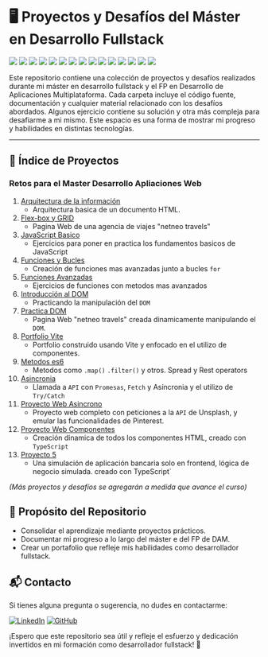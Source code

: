 # 🖥️ Proyectos y Desafíos del Máster en Desarrollo Fullstack

<p align="left">
<img src="https://img.shields.io/badge/HTML5-E34F26?style=for-the-badge&logo=html5&logoColor=white" />
<img src="https://img.shields.io/badge/CSS3-1572B6?style=for-the-badge&logo=css3&logoColor=white" />
<img src="https://img.shields.io/badge/JavaScript-F7DF1E?style=for-the-badge&logo=javascript&logoColor=black" />
<img src="https://img.shields.io/badge/TypeScript-3178C6?style=for-the-badge&logo=typescript&logoColor=white" />
<img src="https://img.shields.io/badge/Figma-F24E1E?style=for-the-badge&logo=figma&logoColor=white" />
<img src="https://img.shields.io/badge/Vite-646CFF?style=for-the-badge&logo=vite&logoColor=white" />
<img src="https://img.shields.io/badge/React-20232A?style=for-the-badge&logo=react&logoColor=61DAFB" />
<img src="https://img.shields.io/badge/Git-F05032?style=for-the-badge&logo=git&logoColor=white" />
<img src="https://img.shields.io/badge/GitHub-181717?style=for-the-badge&logo=github&logoColor=white" />
<img src="https://img.shields.io/badge/Visual_Studio_Code-007ACC?style=for-the-badge&logo=visual-studio-code&logoColor=white" />
<img src="https://img.shields.io/badge/Netlify-00C7B7?style=for-the-badge&logo=netlify&logoColor=white" />
<img src="https://img.shields.io/badge/Vercel-000000?style=for-the-badge&logo=vercel&logoColor=white" />
<img src="https://img.shields.io/badge/Node.js-339933?style=for-the-badge&logo=node.js&logoColor=white" />
<img src="https://img.shields.io/badge/Express.js-000000?style=for-the-badge&logo=express&logoColor=white" />
<img src="https://img.shields.io/badge/NPM-CB3837?style=for-the-badge&logo=npm&logoColor=white" />
<!-- <img src="https://img.shields.io/badge/Sass-CC6699?style=for-the-badge&logo=sass&logoColor=white" />
<img src="https://img.shields.io/badge/Tailwind_CSS-06B6D4?style=for-the-badge&logo=tailwind-css&logoColor=white" />
<img src="https://img.shields.io/badge/MongoDB-47A248?style=for-the-badge&logo=mongodb&logoColor=white" />
<img src="https://img.shields.io/badge/PostgreSQL-4169E1?style=for-the-badge&logo=postgresql&logoColor=white" />
<img src="https://img.shields.io/badge/MySQL-00758F?style=for-the-badge&logo=mysql&logoColor=white" />
<img src="https://img.shields.io/badge/Postman-FF6C37?style=for-the-badge&logo=postman&logoColor=white" />
<img src="https://img.shields.io/badge/AWS-232F3E?style=for-the-badge&logo=amazon-aws&logoColor=white" />
<img src="https://img.shields.io/badge/Amazon_Bedrock-FF9900?style=for-the-badge&logo=amazon&logoColor=white" />
<img src="https://img.shields.io/badge/OpenAI-412991?style=for-the-badge&logo=openai&logoColor=white" />
<img src="https://img.shields.io/badge/LLM_Simulation-007ACC?style=for-the-badge&logo=code&logoColor=white" />
<img src="https://img.shields.io/badge/Jest-C21325?style=for-the-badge&logo=jest&logoColor=white" />
<img src="https://img.shields.io/badge/Cypress-17202C?style=for-the-badge&logo=cypress&logoColor=white" /> -->
</p>

Este repositorio contiene una colección de proyectos y desafíos realizados
durante mi máster en desarrollo fullstack y el FP en Desarrollo de Aplicaciones
Multiplataforma. Cada carpeta incluye el código fuente, documentación y
cualquier material relacionado con los desafíos abordados. Algunos ejercicio
contiene su solución y otra más compleja para desafiarme a mi mismo. Este
espacio es una forma de mostrar mi progreso y habilidades en distintas
tecnologías.

---

## 📑 Índice de Proyectos

### Retos para el Master Desarrollo Apliaciones Web

1. [Arquitectura de la información](/01_html_arquitectura_informacion_modulo_1/)
   - Arquitectura basica de un documento HTML.
2. [Flex-box y GRID](/02_css_grid_flexbox_netneo_travel/)
   - Pagina Web de una agencia de viajes "netneo travels"
3. [JavaScript Basico](/03_ejercicios_basicos_js_modulo_4/)
   - Ejercicios para poner en practica los fundamentos basicos de JavaScript
4. [Funciones y Bucles](/04_ejercicios_bucles_funciones_modulo_5/)
   - Creación de funciones mas avanzadas junto a bucles `for`
5. [Funciones Avanzadas](/05_ejercicios_avanzados_modulo_6/)
   - Ejercicios de funciones con metodos mas avanzados
6. [Introducción al DOM](/06_ejercicios_dom.js/)
   - Practicando la manipulación del `DOM`
7. [Practica DOM](/07_practica_DOM/)
   - Pagina Web "netneo travels" creada dinamicamente manipulando el `DOM`.
8. [Portfolio Vite](/08_portfolio_vite/)
   - Portfolio construido usando Vite y enfocado en el utilizo de componentes.
9. [Metodos es6](/09_ejercicios_es6_js/)
   - Metodos como `.map()` `.filter()` y otros. Spread y Rest operators
10. [Asincronia](/10_ejercicios_async_js/)
    - Llamada a `API` con `Promesas`, `Fetch` y Asíncronia y el utilizo de
      `Try/Catch`
11. [Proyecto Web Asincrono](/11_proyecto_web_asincrono/)
    - Proyecto web completo con peticiones a la `API` de Unsplash, y emular las
      funcionalidades de Pinterest.
12. [Proyecto Web Componentes](/12_proyecto_web_components_typescript/)
    - Creación dinamica de todos los componentes HTML, creado con `TypeScript`
13. [Proyecto 5](/13_proyecto_5/)
    - Una simulación de aplicación bancaria solo en frontend, lógica de negocio
      simulada. creado con TypeScript`

_(Más proyectos y desafíos se agregarán a medida que avance el curso)_

## 🎯 Propósito del Repositorio

- Consolidar el aprendizaje mediante proyectos prácticos.
- Documentar mi progreso a lo largo del máster e del FP de DAM.
- Crear un portafolio que refleje mis habilidades como desarrollador fullstack.

## 📬 Contacto

Si tienes alguna pregunta o sugerencia, no dudes en contactarme:

[![LinkedIn](https://img.shields.io/badge/-LinkedIn-0A66C2?style=for-the-badge&logo=linkedin&logoColor=white)](https://www.linkedin.com/in/mario-valverde-web-developer/)
[![GitHub](https://img.shields.io/badge/-GitHub-181717?style=for-the-badge&logo=github&logoColor=white)](https://github.com/MarioRivVal)

¡Espero que este repositorio sea útil y refleje el esfuerzo y dedicación
invertidos en mi formación como desarrollador fullstack! 🚀
